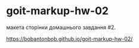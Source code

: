 # goit-markup-hw-02
макета сторінки домашнього завдання #2.

https://bobantonbob.github.io/goit-markup-hw-02/

